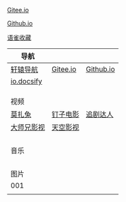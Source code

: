 

[Gitee.io](http://xdd1997.gitee.io)

[Github.io](https://xdd1997.github.io)

[语雀收藏](https://www.yuque.com/docs/share/7298f6d1-dd7f-4f1c-aa5d-d6dedb59c9da)





| 导航                                               |                                      |                                        |
| -------------------------------------------------- | ------------------------------------ | -------------------------------------- |
| [轩辕导航](https://xydh.fun/xdd1997)               | [Gitee.io](http://xdd1997.gitee.io/) | [Github.io](https://xdd1997.github.io) |
| [io.docsify](https://xdd1997.github.io/docsify/#/) |                                      |                                        |
|                                                    |                                      |                                        |
|                                                    |                                      |                                        |
|                                                    |                                      |                                        |
| 视频                                               |                                      |                                        |
| [莫扎兔](https://mozhatu.com/)                     | [钉子电影](http://www.xiangyue.tv/)  | [追剧达人](http://vipmv.tv/)           |
| [大师兄影视](https://dsxys.com)                    | [天空影视](https://www.tkys.tv)      |                                        |
|                                                    |                                      |                                        |
|                                                    |                                      |                                        |
|                                                    |                                      |                                        |
|                                                    |                                      |                                        |
| 音乐                                               |                                      |                                        |
|                                                    |                                      |                                        |
|                                                    |                                      |                                        |
|                                                    |                                      |                                        |
|                                                    |                                      |                                        |
| 图片                                               |                                      |                                        |
|    001                                             |                                      |                                        |
|                                                    |                                      |                                        |
